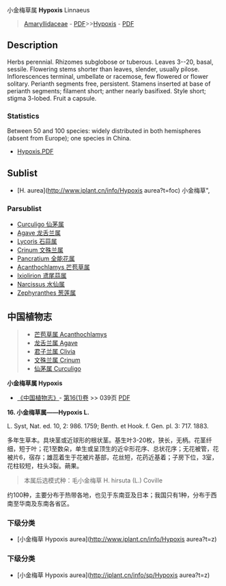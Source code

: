 小金梅草属 **Hypoxis** Linnaeus

> [Amaryllidaceae](http://www.iplant.cn/info/Amaryllidaceae?t=foc) - [PDF](http://www.iplant.cn/foc/pdf/Amaryllidaceae.pdf)>>[Hypoxis](http://www.iplant.cn/info/Hypoxis?t=foc) - [PDF](http://www.iplant.cn/foc/pdf/Hypoxis.pdf)

## Description

Herbs perennial. Rhizomes subglobose or tuberous. Leaves 3--20, basal, sessile. Flowering stems shorter than leaves, slender, usually pilose. Inflorescences terminal, umbellate or racemose, few flowered or flower solitary. Perianth segments free, persistent. Stamens inserted at base of perianth segments; filament short; anther nearly basifixed. Style short; stigma 3-lobed. Fruit a capsule.

### Statistics
Between 50 and 100 species: widely distributed in both hemispheres (absent from Europe); one species in China.

* [Hypoxis.PDF](http://www.iplant.cn/foc/pdf/Hypoxis.pdf)

## Sublist

* [H.  aurea](http://www.iplant.cn/info/Hypoxis aurea?t=foc) 小金梅草",

### Parsublist

* [Curculigo  仙茅属](http://www.iplant.cn/info/Curculigo?t=foc)
* [Agave  龙舌兰属](Agave-龙舌兰属.md)
* [Lycoris  石蒜属](http://www.iplant.cn/info/Lycoris?t=foc)
* [Crinum  文殊兰属](http://www.iplant.cn/info/Crinum?t=foc)
* [Pancratium  全能花属](http://www.iplant.cn/info/Pancratium?t=foc)
* [Acanthochlamys  芒苞草属](Acanthochlamys-芒苞草属.md)
* [Ixiolirion  鸢尾蒜属](http://www.iplant.cn/info/Ixiolirion?t=foc)
* [Narcissus  水仙属](http://www.iplant.cn/info/Narcissus?t=foc)
* [Zephyranthes  葱莲属](http://www.iplant.cn/info/Zephyranthes?t=foc)

## 中国植物志

> * [芒苞草属  Acanthochlamys](Acanthochlamys-芒苞草属.md)
> * [龙舌兰属  Agave](Agave-龙舌兰属.md)
> * [君子兰属  Clivia](http://www.iplant.cn/info/Clivia?t=z)
> * [文殊兰属  Crinum](http://www.iplant.cn/info/Crinum?t=z)
> * [仙茅属  Curculigo](http://www.iplant.cn/info/Curculigo?t=z)

**小金梅草属 Hypoxis**

* [《中国植物志》](http://www.iplant.cn/frps)- [第16(1)卷](http://www.iplant.cn/frps/vol/16(1)) >> 039页 [PDF](http://www.iplant.cn/frps/pdf/16(1)/039y.pdf)

**16. 小金梅草属——Hypoxis L.**

L. Syst, Nat. ed. 10, 2: 986. 1759; Benth. et Hook. f. Gen. pl. 3: 717. 1883.

多年生草本。具块茎或近球形的根状茎。基生叶3-20枚，狭长，无柄。花茎纤细，短于叶；花1至数朵，单生或呈顶生的近伞形花序、总状花序；无花被管，花被片6，宿存；雄蕊着生于花被片基部，花丝短，花药近基着；子房下位，3室，花柱较短，柱头3裂。蒴果。

> 本属后选模式种：毛小金梅草 H. hirsuta (L.) Coville

约100种，主要分布于热带各地，也见于东南亚及日本；我国只有1种，分布于西南至华南及东南各省区。

### 下级分类
* [小金梅草  Hypoxis aurea](http://www.iplant.cn/info/Hypoxis aurea?t=z)

### 下级分类
* [小金梅草  Hypoxis aurea](http://iplant.cn/info/sp/Hypoxis aurea?t=z)
